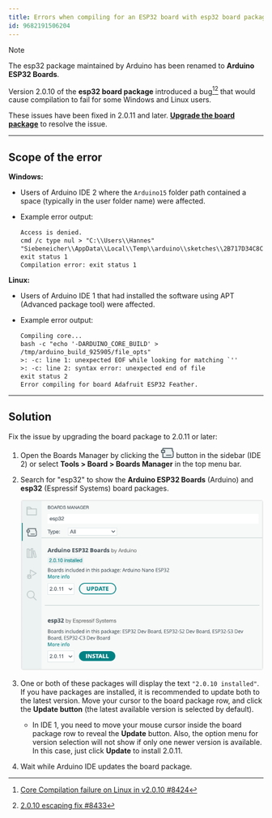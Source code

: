 ```yaml
---
title: Errors when compiling for an ESP32 board with esp32 board package 2.0.10 on Windows or Linux
id: 9682191506204
---
```


> [!NOTE]
> The esp32 package maintained by Arduino has been renamed to **Arduino ESP32 Boards**.

Version 2.0.10 of the **esp32 board package** introduced a bug[^github-issue][^github-pr] that would cause compilation to fail for some Windows and Linux users.

[^github-issue]: [Core Compilation failure on Linux in v2.0.10 #8424](https://github.com/espressif/arduino-esp32/issues/8424)
[^github-pr]: [2.0.10 escaping fix #8433](https://github.com/espressif/arduino-esp32/pull/8433)

These issues have been fixed in 2.0.11 and later. **[Upgrade the board package](#solution)** to resolve the issue.

---

## Scope of the error

**Windows:**

* Users of Arduino IDE 2 where the `Arduino15` folder path contained a space (typically in the user folder name) were affected.

* Example error output:

  ```
  Access is denied.
  cmd /c type nul > "C:\\Users\\Hannes"     "Siebeneicher\\AppData\\Local\\Temp\\arduino\\sketches\\2B717D34C8CC4EA7678C7773DD033E96/file_opts"
  exit status 1
  Compilation error: exit status 1
  ```

**Linux:**

* Users of Arduino IDE 1 that had installed the software using APT (Advanced package tool) were affected.
* Example error output:

  ```
  Compiling core...
  bash -c "echo '-DARDUINO_CORE_BUILD' > /tmp/arduino_build_925905/file_opts"
  >: -c: line 1: unexpected EOF while looking for matching `''
  >: -c: line 2: syntax error: unexpected end of file
  exit status 2
  Error compiling for board Adafruit ESP32 Feather.
  ```

---

<a id="solution"></a>

## Solution

Fix the issue by upgrading the board package to 2.0.11 or later:

1. Open the Boards Manager by clicking the ![Boards Manager icon](img/symbol_board.png) button in the sidebar (IDE 2) or select **Tools > Board > Boards Manager** in the top menu bar.

1. Search for "esp32" to show the **Arduino ESP32 Boards** (Arduino) and **esp32** (Espressif Systems) board packages.

   ![Updating Arduino ESP32 Boards in the Board Manager.](img/update-esp32.png)

1. One or both of these packages will display the text `"2.0.10 installed"`. If you have packages are installed, it is recommended to update both to the latest version. Move your cursor to the board package row, and click the **Update button** (the latest available version is selected by default).
   * In IDE 1, you need to move your mouse cursor inside the board package row to reveal the **Update** button. Also, the option menu for version selection will not show if only one newer version is available. In this case, just click **Update** to install 2.0.11.

1. Wait while Arduino IDE updates the board package.
